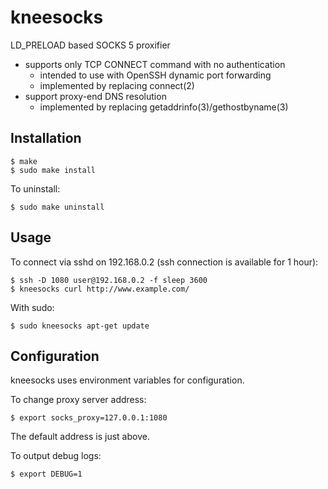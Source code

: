# kneesocks

LD_PRELOAD based SOCKS 5 proxifier

* supports only TCP CONNECT command with no authentication
  * intended to use with OpenSSH dynamic port forwarding
  * implemented by replacing connect(2)
* support proxy-end DNS resolution
  * implemented by replacing getaddrinfo(3)/gethostbyname(3)


## Installation

```
$ make
$ sudo make install
```

To uninstall:

```
$ sudo make uninstall
```


## Usage

To connect via sshd on 192.168.0.2 (ssh connection is available for 1 hour):

```
$ ssh -D 1080 user@192.168.0.2 -f sleep 3600
$ kneesocks curl http://www.example.com/
```

With sudo:

```
$ sudo kneesocks apt-get update
```


## Configuration

kneesocks uses environment variables for configuration.

To change proxy server address:

```
$ export socks_proxy=127.0.0.1:1080
```

The default address is just above.

To output debug logs:

```
$ export DEBUG=1
```
